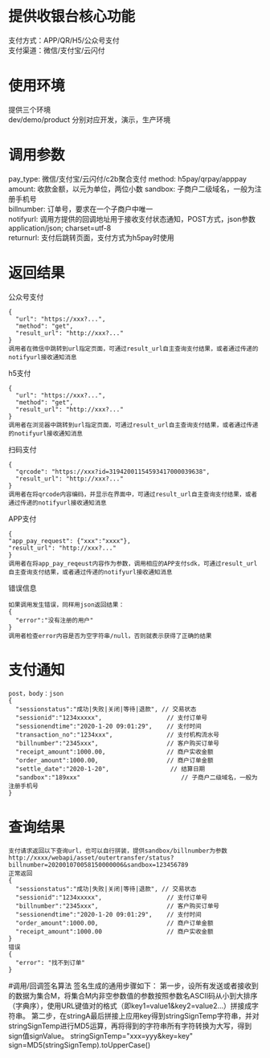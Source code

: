 # 提供收银台核心功能

支付方式：APP/QR/H5/公众号支付  
支付渠道：微信/支付宝/云闪付

# 使用环境
  
  提供三个环境  
  dev/demo/product  分别对应开发，演示，生产环境 
  
# 调用参数

  pay_type: 微信/支付宝/云闪付/c2b聚合支付
  method:   h5pay/qrpay/apppay  
  amount:   收款金额，以元为单位，两位小数 
  sandbox:  子商户二级域名，一般为注册手机号  
  billnumber: 订单号，要求在一个子商户中唯一   
  notifyurl:  调用方提供的回调地址用于接收支付状态通知，POST方式，json参数 application/json; charset=utf-8  
  returnurl:  支付后跳转页面，支付方式为h5pay时使用 
  
# 返回结果

  公众号支付
  
    {
      "url": "https://xxx?...",
      "method": "get",
      "result_url": "http://xxx?..."
    }    
    调用者在微信中跳转到url指定页面，可通过result_url自主查询支付结果，或者通过传递的notifyurl接收通知消息

  h5支付  
  
    {
      "url": "https://xxx?...",
      "method": "get",
      "result_url": "http://xxx?..."
    }
    调用者在浏览器中跳转到url指定页面，可通过result_url自主查询支付结果，或者通过传递的notifyurl接收通知消息

  扫码支付
  
    {
      "qrcode": "https://xxx?id=31942001154593417000039638",
      "result_url": "http://xxx?..."
    }
    调用者在将qrcode内容编码，并显示在界面中，可通过result_url自主查询支付结果，或者通过传递的notifyurl接收通知消息

  APP支付
  
    {
    "app_pay_request": {"xxx":"xxxx"},
    "result_url": "http://xxx?..."
    }
    调用者在将app_pay_reqeust内容作为参数，调用相应的APP支付sdk，可通过result_url自主查询支付结果，或者通过传递的notifyurl接收通知消息
    
  错误信息
  
    如果调用发生错误，同样用json返回结果：
    {
      "error":"没有注册的用户"
    }
    调用者检查error内容是否为空字符串/null，否则就表示获得了正确的结果
    
# 支付通知
    post，body：json
    {
      "sessionstatus":"成功|失败|关闭|等待|退款", // 交易状态
      "sessionid":"1234xxxxx",                  // 支付订单号
      "sessionendtime":"2020-1-20 09:01:29",    // 支付时间
      "transaction_no":"1234xxx",               // 支付机构流水号
      "billnumber":"2345xxx",                   // 客户购买订单号
      "receipt_amount":1000.00,                 // 商户实收金额
      "order_amount":1000.00,                   // 商户订单金额
      "settle_date":"2020-1-20",                 // 结算日期
      "sandbox":"189xxx"                            // 子商户二级域名，一般为注册手机号
    }
    
# 查询结果
    支付请求返回以下查询url，也可以自行拼装，提供sandbox/billnumber为参数
    http://xxxx/webapi/asset/outertransfer/status?billnumber=202001070058150000006&sandbox=123456789
    正常返回
    {
      "sessionstatus":"成功|失败|关闭|等待|退款", // 交易状态
      "sessionid":"1234xxxxx",                  // 支付订单号
      "billnumber":"2345xxx",                   // 客户购买订单号
      "sessionendtime":"2020-1-20 09:01:29",    // 支付时间
      "order_amount":1000.00,                   // 商户订单金额
      "receipt_amount":1000.00                  // 商户实收金额
    }
    错误
    {
      "error": "找不到订单"
    } 

#调用/回调签名算法
签名生成的通用步骤如下：
第一步，设所有发送或者接收到的数据为集合M，将集合M内非空参数值的参数按照参数名ASCII码从小到大排序（字典序），使用URL键值对的格式（即key1=value1&key2=value2…）拼接成字符串。
第二步，在stringA最后拼接上应用key得到stringSignTemp字符串，并对stringSignTemp进行MD5运算，再将得到的字符串所有字符转换为大写，得到sign值signValue。
stringSignTemp="xxx=yyy&key=key"
sign=MD5(stringSignTemp).toUpperCase()